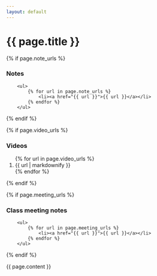 ```yaml
---
layout: default
---
```




<div class="container">

<h1> {{ page.title }} </h1>

{% if page.note_urls %}
    <h3> Notes </h3>

        <ul>
            {% for url in page.note_urls %}
                <li><a href="{{ url }}">{{ url }}</a></li>
            {% endfor %}
        </ul>
{% endif %}

{% if page.video_urls %}
    <h3> Videos </h3>
        <ol>
            {% for url in page.video_urls %}
                <li>{{ url | markdownify }}</li>
            {% endfor %}
        </ol>
{% endif %}

{% if page.meeting_urls %}
    <h3> Class meeting notes </h3>

        <ul>
            {% for url in page.meeting_urls %}
                <li><a href="{{ url }}">{{ url }}</a></li>
            {% endfor %}
        </ul>
{% endif %}

{{ page.content }}
</div>
